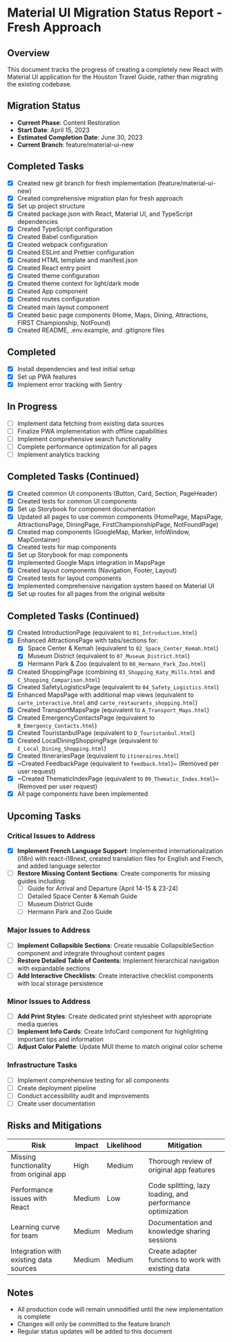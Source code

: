 # Material UI Migration Status Report - Fresh Approach

## Overview
This document tracks the progress of creating a completely new React with Material UI application for the Houston Travel Guide, rather than migrating the existing codebase.

## Migration Status
- **Current Phase**: Content Restoration
- **Start Date**: April 15, 2023
- **Estimated Completion Date**: June 30, 2023
- **Current Branch**: feature/material-ui-new

## Completed Tasks
- [x] Created new git branch for fresh implementation (feature/material-ui-new)
- [x] Created comprehensive migration plan for fresh approach
- [x] Set up project structure
- [x] Created package.json with React, Material UI, and TypeScript dependencies
- [x] Created TypeScript configuration
- [x] Created Babel configuration
- [x] Created webpack configuration
- [x] Created ESLint and Prettier configuration
- [x] Created HTML template and manifest.json
- [x] Created React entry point
- [x] Created theme configuration
- [x] Created theme context for light/dark mode
- [x] Created App component
- [x] Created routes configuration
- [x] Created main layout component
- [x] Created basic page components (Home, Maps, Dining, Attractions, FIRST Championship, NotFound)
- [x] Created README, .env.example, and .gitignore files

## Completed
- [x] Install dependencies and test initial setup
- [x] Set up PWA features
- [x] Implement error tracking with Sentry

## In Progress
- [ ] Implement data fetching from existing data sources
- [ ] Finalize PWA implementation with offline capabilities
- [ ] Implement comprehensive search functionality
- [ ] Complete performance optimization for all pages
- [ ] Implement analytics tracking

## Completed Tasks (Continued)
- [x] Created common UI components (Button, Card, Section, PageHeader)
- [x] Created tests for common UI components
- [x] Set up Storybook for component documentation
- [x] Updated all pages to use common components (HomePage, MapsPage, AttractionsPage, DiningPage, FirstChampionshipPage, NotFoundPage)
- [x] Created map components (GoogleMap, Marker, InfoWindow, MapContainer)
- [x] Created tests for map components
- [x] Set up Storybook for map components
- [x] Implemented Google Maps integration in MapsPage
- [x] Created layout components (Navigation, Footer, Layout)
- [x] Created tests for layout components
- [x] Implemented comprehensive navigation system based on Material UI
- [x] Set up routes for all pages from the original website

## Completed Tasks (Continued)
- [x] Created IntroductionPage (equivalent to `01_Introduction.html`)
- [x] Enhanced AttractionsPage with tabs/sections for:
  - [x] Space Center & Kemah (equivalent to `02_Space_Center_Kemah.html`)
  - [x] Museum District (equivalent to `07_Museum_District.html`)
  - [x] Hermann Park & Zoo (equivalent to `08_Hermann_Park_Zoo.html`)
- [x] Created ShoppingPage (combining `03_Shopping_Katy_Mills.html` and `C_Shopping_Comparison.html`)
- [x] Created SafetyLogisticsPage (equivalent to `04_Safety_Logistics.html`)
- [x] Enhanced MapsPage with additional map views (equivalent to `carte_interactive.html` and `carte_restaurants_shopping.html`)
- [x] Created TransportMapsPage (equivalent to `A_Transport_Maps.html`)
- [x] Created EmergencyContactsPage (equivalent to `B_Emergency_Contacts.html`)
- [x] Created TouristanbulPage (equivalent to `D_Touristanbul.html`)
- [x] Created LocalDiningShoppingPage (equivalent to `E_Local_Dining_Shopping.html`)
- [x] Created ItinerariesPage (equivalent to `itineraires.html`)
- [x] ~Created FeedbackPage (equivalent to `feedback.html`)~ (Removed per user request)
- [x] ~Created ThematicIndexPage (equivalent to `09_Thematic_Index.html`)~ (Removed per user request)
- [x] All page components have been implemented

## Upcoming Tasks

### Critical Issues to Address
- [x] **Implement French Language Support**: Implemented internationalization (i18n) with react-i18next, created translation files for English and French, and added language selector
- [ ] **Restore Missing Content Sections**: Create components for missing guides including:
  - [ ] Guide for Arrival and Departure (April 14-15 & 23-24)
  - [ ] Detailed Space Center & Kemah Guide
  - [ ] Museum District Guide
  - [ ] Hermann Park and Zoo Guide

### Major Issues to Address
- [ ] **Implement Collapsible Sections**: Create reusable CollapsibleSection component and integrate throughout content pages
- [ ] **Restore Detailed Table of Contents**: Implement hierarchical navigation with expandable sections
- [ ] **Add Interactive Checklists**: Create interactive checklist components with local storage persistence

### Minor Issues to Address
- [ ] **Add Print Styles**: Create dedicated print stylesheet with appropriate media queries
- [ ] **Implement Info Cards**: Create InfoCard component for highlighting important tips and information
- [ ] **Adjust Color Palette**: Update MUI theme to match original color scheme

### Infrastructure Tasks
- [ ] Implement comprehensive testing for all components
- [ ] Create deployment pipeline
- [ ] Conduct accessibility audit and improvements
- [ ] Create user documentation

## Risks and Mitigations
| Risk | Impact | Likelihood | Mitigation |
|------|--------|------------|------------|
| Missing functionality from original app | High | Medium | Thorough review of original app features |
| Performance issues with React | Medium | Low | Code splitting, lazy loading, and performance optimization |
| Learning curve for team | Medium | Medium | Documentation and knowledge sharing sessions |
| Integration with existing data sources | Medium | Medium | Create adapter functions to work with existing data |

## Notes
- All production code will remain unmodified until the new implementation is complete
- Changes will only be committed to the feature branch
- Regular status updates will be added to this document
